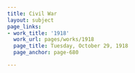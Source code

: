 ```yaml
---
title: Civil War
layout: subject
page_links:
- work_title: '1918'
  work_url: pages/works/1918
  page_title: Tuesday, October 29, 1918
  page_anchor: page-680

---
```

